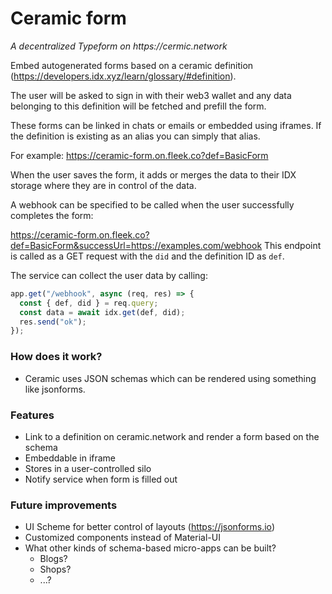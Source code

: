 # Ceramic form

_A decentralized Typeform on https://cermic.network_

Embed autogenerated forms based on a ceramic definition (https://developers.idx.xyz/learn/glossary/#definition).

The user will be asked to sign in with their web3 wallet and any data belonging to this definition will be fetched and prefill the form.

These forms can be linked in chats or emails or embedded using iframes.
If the definition is existing as an alias you can simply that alias.

For example: https://ceramic-form.on.fleek.co?def=BasicForm

When the user saves the form, it adds or merges the data to their IDX storage where they are in control of the data.

A webhook can be specified to be called when the user successfully completes the form:

https://ceramic-form.on.fleek.co?def=BasicForm&successUrl=https://examples.com/webhook
This endpoint is called as a GET request with the `did` and the definition ID as `def`.

The service can collect the user data by calling:

```js
app.get("/webhook", async (req, res) => {
  const { def, did } = req.query;
  const data = await idx.get(def, did);
  res.send("ok");
});
```

### How does it work?

- Ceramic uses JSON schemas which can be rendered using something like jsonforms.

### Features

- Link to a definition on ceramic.network and render a form based on the schema
- Embeddable in iframe
- Stores in a user-controlled silo
- Notify service when form is filled out

### Future improvements

- UI Scheme for better control of layouts (https://jsonforms.io)
- Customized components instead of Material-UI
- What other kinds of schema-based micro-apps can be built?
  - Blogs?
  - Shops?
  - ...?
